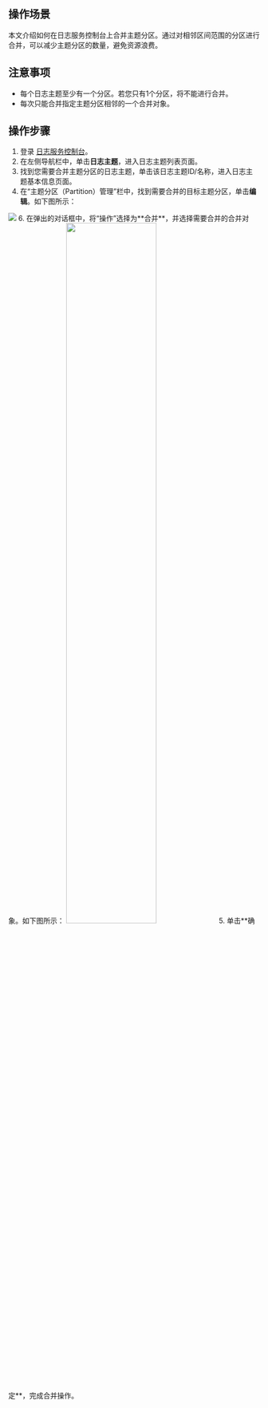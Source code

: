 ## 操作场景
本文介绍如何在日志服务控制台上合并主题分区。通过对相邻区间范围的分区进行合并，可以减少主题分区的数量，避免资源浪费。

## 注意事项

- 每个日志主题至少有一个分区。若您只有1个分区，将不能进行合并。
- 每次只能合并指定主题分区相邻的一个合并对象。

## 操作步骤

1. 登录 [日志服务控制台](https://console.cloud.tencent.com/cls/overview)。
2. 在左侧导航栏中，单击**日志主题**，进入日志主题列表页面。
3. 找到您需要合并主题分区的日志主题，单击该日志主题ID/名称，进入日志主题基本信息页面。
4. 在“主题分区（Partition）管理”栏中，找到需要合并的目标主题分区，单击**编辑**。如下图所示：
<img src="https://main.qcloudimg.com/raw/874cb934c61a4a89ae74931fcc1c408e.png"/>
6. 在弹出的对话框中，将“操作”选择为**合并**，并选择需要合并的合并对象。如下图所示：
<img src="https://main.qcloudimg.com/raw/e7b755a98381afea764ed14c01066340.png" style="width: 60%;" />
5. 单击**确定**，完成合并操作。

